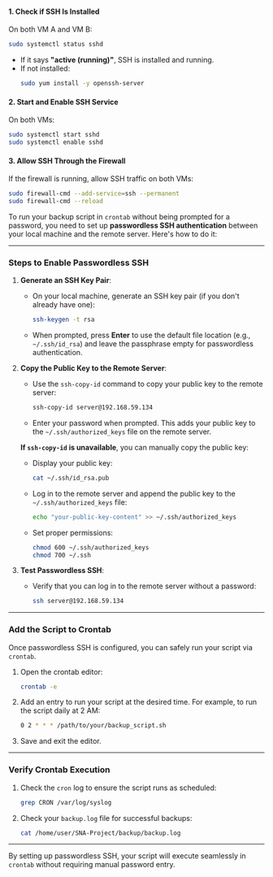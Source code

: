 
#### 1. Check if SSH Is Installed
On both VM A and VM B:
```bash
sudo systemctl status sshd
```
- If it says **"active (running)"**, SSH is installed and running.
- If not installed:
  ```bash
  sudo yum install -y openssh-server
  ```

#### 2. Start and Enable SSH Service
On both VMs:
```bash
sudo systemctl start sshd
sudo systemctl enable sshd
```

#### 3. Allow SSH Through the Firewall
If the firewall is running, allow SSH traffic on both VMs:
```bash
sudo firewall-cmd --add-service=ssh --permanent
sudo firewall-cmd --reload
```

To run your backup script in `crontab` without being prompted for a password, you need to set up **passwordless SSH authentication** between your local machine and the remote server. Here's how to do it:

---

### **Steps to Enable Passwordless SSH**
1. **Generate an SSH Key Pair**:
   - On your local machine, generate an SSH key pair (if you don't already have one):
     ```bash
     ssh-keygen -t rsa
     ```
   - When prompted, press **Enter** to use the default file location (e.g., `~/.ssh/id_rsa`) and leave the passphrase empty for passwordless authentication.

2. **Copy the Public Key to the Remote Server**:
   - Use the `ssh-copy-id` command to copy your public key to the remote server:
     ```bash
     ssh-copy-id server@192.168.59.134
     ```
   - Enter your password when prompted. This adds your public key to the `~/.ssh/authorized_keys` file on the remote server.

   **If `ssh-copy-id` is unavailable**, you can manually copy the public key:
   - Display your public key:
     ```bash
     cat ~/.ssh/id_rsa.pub
     ```
   - Log in to the remote server and append the public key to the `~/.ssh/authorized_keys` file:
     ```bash
     echo "your-public-key-content" >> ~/.ssh/authorized_keys
     ```
   - Set proper permissions:
     ```bash
     chmod 600 ~/.ssh/authorized_keys
     chmod 700 ~/.ssh
     ```

3. **Test Passwordless SSH**:
   - Verify that you can log in to the remote server without a password:
     ```bash
     ssh server@192.168.59.134
     ```

---

### **Add the Script to Crontab**
Once passwordless SSH is configured, you can safely run your script via `crontab`.

1. Open the crontab editor:
   ```bash
   crontab -e
   ```

2. Add an entry to run your script at the desired time. For example, to run the script daily at 2 AM:
   ```bash
   0 2 * * * /path/to/your/backup_script.sh
   ```

3. Save and exit the editor.

---

### **Verify Crontab Execution**
1. Check the `cron` log to ensure the script runs as scheduled:
   ```bash
   grep CRON /var/log/syslog
   ```

2. Check your `backup.log` file for successful backups:
   ```bash
   cat /home/user/SNA-Project/backup/backup.log
   ```

---

By setting up passwordless SSH, your script will execute seamlessly in `crontab` without requiring manual password entry.
